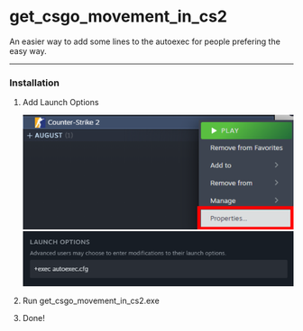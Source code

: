 # get_csgo_movement_in_cs2

An easier way to add some lines to the autoexec for people prefering the easy way.

---

### Installation

1. Add Launch Options
   
   ![Open Properties](images\ClickProperties.png)
   ![Launch options](images\LaunchOptions.png)

2. Run get_csgo_movement_in_cs2.exe

3. Done!
